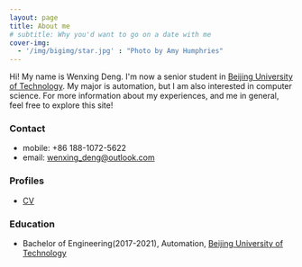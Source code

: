 ```yaml
---
layout: page
title: About me
# subtitle: Why you'd want to go on a date with me
cover-img:
  - '/img/bigimg/star.jpg' : "Photo by Amy Humphries"
---
```


Hi! My name is Wenxing Deng. I'm now a senior student in [Beijing University of Technology](http://english.bjut.edu.cn/). My major is automation, but I am also interested in computer science. For more information about my experiences, and me in general, feel free to explore this site! 

### <i class="fa fa-envelope-square" aria-hidden="true"></i> Contact
* mobile: +86 188-1072-5622
* email: [wenxing_deng@outlook.com](mailto:wenxing_deng@outlook.com)

### <i class="fa fa-clone" aria-hidden="true"></i> Profiles
* [CV](/assets/img/page.JPG)

### <i class="fa fa-graduation-cap" aria-hidden="true"></i> Education
* Bachelor of Engineering(2017-2021), Automation, [Beijing University of Technology](http://english.bjut.edu.cn/)

